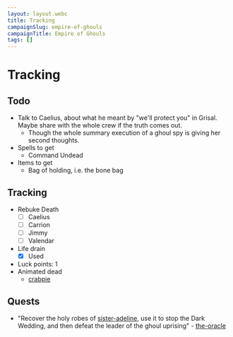 ```yaml
---
layout: layout.webc
title: Tracking
campaignSlug: empire-of-ghouls
campaignTitle: Empire of Ghouls
tags: []
---
```

# Tracking
## Todo

- Talk to Caelius, about what he meant by "we'll protect you" in Grisal. Maybe share with the whole crew if the truth comes out.
	- Though the whole summary execution of a ghoul spy is giving her second thoughts.
- Spells to get
	- Command Undead
- Items to get
	- Bag of holding, i.e. the bone bag
## Tracking

- Rebuke Death
	- [ ] Caelius
	- [ ] Carrion
	- [ ] Jimmy
	- [ ] Valendar
- Life drain
	- [x] Used
- Luck points: 1
- Animated dead
	- [crabpie](npcs/crabpie.md)
## Quests

- "Recover the holy robes of [sister-adeline](npcs/sister-adeline.md), use it to stop the Dark Wedding, and then defeat the leader of the ghoul uprising" - [the-oracle](npcs/the-oracle.md)
